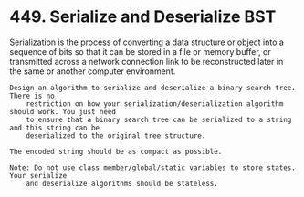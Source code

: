 # 449. Serialize and Deserialize BST

Serialization is the process of converting a data structure or object into a sequence of bits
        so that it can be stored in a file or memory buffer, or transmitted across a network
        connection link to be reconstructed later in the same or another computer environment.

    Design an algorithm to serialize and deserialize a binary search tree. There is no
        restriction on how your serialization/deserialization algorithm should work. You just need
        to ensure that a binary search tree can be serialized to a string and this string can be
        deserialized to the original tree structure.

    The encoded string should be as compact as possible.

    Note: Do not use class member/global/static variables to store states. Your serialize
        and deserialize algorithms should be stateless.